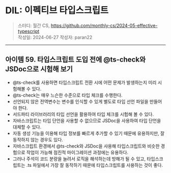 # DIL: 이펙티브 타입스크립트

> 스터디: 월간 CS, https://github.com/monthly-cs/2024-05-effective-typescript  
> 작성일: 2024-06-27
> 작성자: paran22

---

## 아이템 59. 타입스크립트 도입 전에 @ts-check와 JSDoc으로 시험해 보기
- @ts-check를 사용하면 타입스크립트 전환 시에 어떤 문제가 발생하는지 미리 시험해볼 수 있다.
- @ts-check는 매우 느슨한 수준으로 타입 체크를 수행한다.
- 선언되지 않은 전역변수는 변수를 인식할 수 있게 별도로 타입 선언 파일을 만들어야 한다.
- 서드파티 라이브러리의 타입 선언을 활용하여 타입 체크를 시험해 볼 수 있다.
- 자바스크립트는 타입 단언을 사용할 수 없으므로 JSDoc을 사용하여 타입 단언을 대체할 수 있다.
- 자동 생성 기능을 이용해 타입 정보를 빠르게 추가할 수 있기 때문에 유용하지만, 잘 동작하지 않는 경우도 있다.
- 자바스크립트 환경에서 @ts-check와 JSDoc을 사용해 타입스크립트와 비슷한 경험으로 작업이 가능해 점진적 마이그레이션 과정에는 유용하다.
- 그러나 주석이 코드 분량을 늘려서 로직을 해석하는데 방해가 될 수 있고, 타입스크립트는 .ts 파일에서 가장 잘 동작하기 때문에 타입스크립트를 사용하는 것이 좋다.
